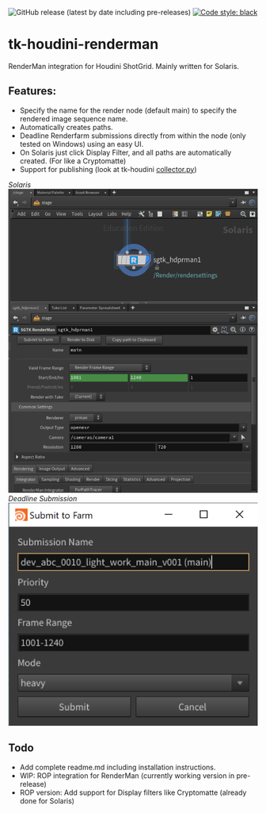 ![GitHub release (latest by date including pre-releases)](https://img.shields.io/github/v/release/nfa-vfxim/tk-houdini-usdrop?include_prereleases)
[![Code style: black](https://img.shields.io/badge/code%20style-black-000000.svg)](https://github.com/psf/black)

# tk-houdini-renderman
RenderMan integration for Houdini ShotGrid. Mainly written for Solaris.
## Features:
- Specify the name for the render node (default main) to specify the rendered image sequence name.
- Automatically creates paths.
- Deadline Renderfarm submissions directly from within the node (only tested on Windows) using an easy UI.
- On Solaris just click Display Filter, and all paths are automatically created. (For like a Cryptomatte)
- Support for publishing (look at tk-houdini [collector.py](https://github.com/nfa-vfxim/tk-houdini/blob/master/hooks/tk-multi-publish2/basic/collector.py))

_Solaris_![](images/solaris.png)
_Deadline Submission_![](images/deadline.png)

## Todo
- Add complete readme.md including installation instructions.
- WIP: ROP integration for RenderMan (currently working version in pre-release)
- ROP version: Add support for Display filters like Cryptomatte (already done for Solaris) 
